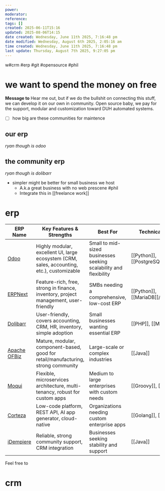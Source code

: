 ```yaml
---
power: 
moderator: 
reference: 
tags: []
created: 2025-06-11T15:16
updated: 2025-08-06T14:15
date created: Wednesday, June 11th 2025, 7:16:48 pm
date modified: Wednesday, August 6th 2025, 2:05:16 am
time created: Wednesday, June 11th 2025, 7:16:48 pm
last update: Thursday, August 7th 2025, 9:27:05 pm
---
```

w#crm #erp #git #opensource #phil 

# we want to spend the money on free
**Message to** 
Hear me out, but if we do the bullshit on connecting this stuff, we can develop it on our own in community.  Open source baby, we pay for the support, modular and customization toward DUH automated systems.

- [ ] how big are these communities for maintence
## our erp
*ryan though is odoo*

## the community erp
*ryan though is dolibarr*
- simpler might be better for small business we host
	- A.k.a great business with no web prescene #phil 
	- Integrate this in [[freelance work]]
# erp

| ERP Name                                  | Key Features & Strengths                                                                   | Best For                                                          | Technical Stack                   |
| ----------------------------------------- | ------------------------------------------------------------------------------------------ | ----------------------------------------------------------------- | --------------------------------- |
| [Odoo](https://www.odoo.com/)             | Highly modular, excellent UI, large ecosystem (CRM, sales, accounting, etc.), customizable | Small to mid-sized businesses seeking scalability and flexibility | [[Python]], [[PostgreSQL]]        |
| [ERPNext](https://erpnext.com/)           | Feature-rich, free, strong in finance, inventory, project management, user-friendly        | SMBs needing a comprehensive, low-cost ERP                        | [[Python]], [[MariaDB]]/[[MySQL]] |
| [Dolibarr](https://www.dolibarr.org/)     | User-friendly, covers accounting, CRM, HR, inventory, simple adoption                      | Small businesses wanting essential ERP                            | [[PHP]], [[MySQL]]                |
| [Apache OFBiz](https://ofbiz.apache.org/) | Mature, modular, component-based, good for retail/manufacturing, strong community          | Large-scale or complex industries                                 | [[Java]]                          |
| [Moqui](https://www.moqui.org/)           | Flexible, microservices architecture, multi-tenancy, robust for custom apps                | Medium to large enterprises with custom needs                     | [[Groovy]], [[Java]]              |
| [Corteza](https://cortezaproject.org/)    | Low-code platform, REST API, AI app generator, cloud-native                                | Organizations needing custom enterprise apps                      | [[Golang]], [[Vue.js]]            |
| [iDempiere](https://www.idempiere.org/)   | Reliable, strong community support, CRM integration                                        | Businesses seeking stability and support                          | [[Java]]                          |

Feel free to
# crm